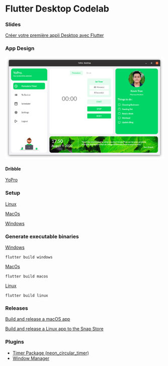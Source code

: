 # Flutter Desktop Codelab
### Slides

[Créer votre première appli Desktop avec Flutter](https://docs.google.com/presentation/d/1qrFrWJrbgUcH5lRrbKqqiuTg3ZwpEg6PS4y-RadNKGM/edit?usp=sharing)

### App Design

<img src="assets/screenshot.png">

#### Dribble 
[YoPro](https://dribbble.com/shots/13986022-YoPro-Web-Application)

### Setup
[Linux](https://docs.flutter.dev/desktop#additional-linux-requirements)

[MacOs](https://docs.flutter.dev/desktop#additional-macos-requirements)

[Windows](https://docs.flutter.dev/desktop#additional-windows-requirements)

### Generate executable binaries
[Windows](https://docs.flutter.dev/desktop#windows)
```
flutter build windows
```
[MacOs](https://docs.flutter.dev/desktop#macos)

```
flutter build macos
```
[Linux](https://docs.flutter.dev/desktop#linux)
```
flutter build linux
```

### Releases

[Build and release a macOS app](https://docs.flutter.dev/deployment/macos)

[Build and release a Linux app to the Snap Store](https://docs.flutter.dev/deployment/linux)

### Plugins
* [Timer Package (neon_circular_timer)](https://pub.dev/packages/neon_circular_timer)
* [Window Manager](https://pub.dev/packages/window_manager)
